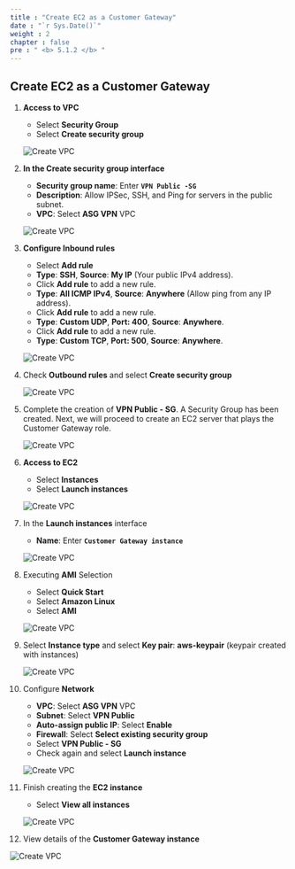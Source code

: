 ```yaml
---
title : "Create EC2 as a Customer Gateway"
date : "`r Sys.Date()`"
weight : 2
chapter : false
pre : " <b> 5.1.2 </b> "
---
```

## Create EC2 as a Customer Gateway

1. **Access to VPC**

   - Select **Security Group**
   - Select **Create security group**

   ![Create VPC](/.images/10/0001.png?featherlight=false&width=90pc)

2. **In the Create security group interface**

   - **Security group name**: Enter **`VPN Public -SG`**
   - **Description**: Allow IPSec, SSH, and Ping for servers in the public subnet.
   - **VPC**: Select **ASG VPN** VPC

   ![Create VPC](/.images/10/0002.png?featherlight=false&width=90pc)

3. **Configure Inbound rules**

   - Select **Add rule**
   - **Type**: **SSH**, **Source**: **My IP** (Your public IPv4 address).
   - Click **Add rule** to add a new rule.
   - **Type**: **All ICMP IPv4**, **Source**: **Anywhere** (Allow ping from any IP address).
   - Click **Add rule** to add a new rule.
   - **Type**: **Custom UDP**, **Port: 400**, **Source**: **Anywhere**.
   - Click **Add rule** to add a new rule.
   - **Type**: **Custom TCP**, **Port: 500**, **Source**: **Anywhere**.

   ![Create VPC](/.images/10/0003.png?featherlight=false&width=90pc)

4. Check **Outbound rules** and select **Create security group**

   ![Create VPC](/.images/10/0004.png?featherlight=false&width=90pc)

5. Complete the creation of **VPN Public - SG**. A Security Group has been created. Next, we will proceed to create an EC2 server that plays the Customer Gateway role.

   ![Create VPC](/.images/10/0005.png?featherlight=false&width=90pc)

6. **Access to EC2**

   - Select **Instances**
   - Select **Launch instances**

   ![Create VPC](/.images/10/0006.png?featherlight=false&width=90pc)

7. In the **Launch instances** interface

   - **Name**: Enter **`Customer Gateway instance`**

   ![Create VPC](/.images/10/0007.png?featherlight=false&width=90pc)

8. Executing **AMI** Selection

   - Select **Quick Start**
   - Select **Amazon Linux**
   - Select **AMI**

   ![Create VPC](/.images/10/0008.png?featherlight=false&width=90pc)

9. Select **Instance type** and select **Key pair**: **aws-keypair** (keypair created with instances)

   ![Create VPC](/.images/10/0009.png?featherlight=false&width=90pc)

10. Configure **Network**

    - **VPC**: Select **ASG VPN** VPC
    - **Subnet**: Select **VPN Public**
    - **Auto-assign public IP**: Select **Enable**
    - **Firewall**: Select **Select existing security group**
    - Select **VPN Public - SG**
    - Check again and select **Launch instance**

    ![Create VPC](/.images/10/00010.png?featherlight=false&width=90pc)

11. Finish creating the **EC2 instance**

    - Select **View all instances**

    ![Create VPC](/.images/10/00011.png?featherlight=false&width=90pc)

12. View details of the **Customer Gateway instance**

   ![Create VPC](/.images/10/00012.png?featherlight=false&width=90pc)
